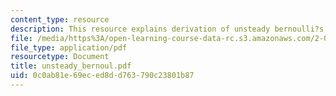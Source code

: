 ```yaml
---
content_type: resource
description: This resource explains derivation of unsteady bernoulli?s equation.
file: /media/https%3A/open-learning-course-data-rc.s3.amazonaws.com/2-016-hydrodynamics-13-012-fall-2005/0c0ab81e69eced8dd763790c23801b87_unsteady_bernoul.pdf
file_type: application/pdf
resourcetype: Document
title: unsteady_bernoul.pdf
uid: 0c0ab81e-69ec-ed8d-d763-790c23801b87
---
```


